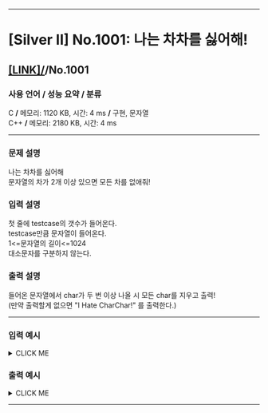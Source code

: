 <hr>

# [Silver II] No.1001: 나는 차차를 싫어해! 

## [[LINK]/](http://ascode.org/problem.php?id=1001)/No.1001 

### 사용 언어 / 성능 요약 / 분류 

C **/** 메모리: 1120 KB, 시간: 4 ms **/** 구현, 문자열 <br>
C++ **/** 메모리: 2180 KB, 시간: 4 ms

<hr>

### 문제 설명 

나는 차차를 싫어해 <br>
문자열의 차가 2개 이상 있으면 모든 차를 없애줘! <br>

### 입력 설명 

첫 줄에 testcase의 갯수가 들어온다. <br>
testcase만큼 문자열이 들어온다. <br>
1<=문자열의 길이<=1024 <br>
대소문자를 구분하지 않는다. <br>

### 출력 설명 

들어온 문자열에서 char가 두 번 이상 나올 시 모든 char를 지우고 출력! <br>
(만약 출력할게 없으면 "I Hate CharChar!" 를 출력한다.) <br>

<hr>

### 입력 예시

<details><summary>CLICK ME</summary>
<pre>
<strong>4<br>iHatecharchar<br>charpoint<br>charpointchar<br>charcharcharcharcharchar</strong>
</pre>
</details>

### 출력 예시

<details><summary>CLICK ME</summary>
<pre>
<strong>iHate<br>charpoint<br>point<br>I Hate CharChar!</strong>
</pre>
</details>

<hr>

